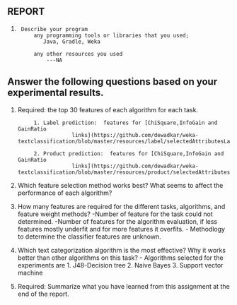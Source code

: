 
## REPORT
1.      Describe your program
            any programming tools or libraries that you used;
               Java, Gradle, Weka

            any other resources you used
                ---NA
                
## Answer the following questions based on your experimental results.
1. Required: the top 30 features of each algorithm for each task.

            1. Label prediction:  features for [ChiSquare,InfoGain and GainRatio 
                        links](https://github.com/dewadkar/weka-textclassification/blob/master/resources/label/selectedAttributesLabelData.txt)
                        
            2. Product prediction:  features for [ChiSquare,InfoGain and GainRatio 
                        links](https://github.com/dewadkar/weka-textclassification/blob/master/resources/product/selectedAttributesProductData.txt)
                        

3.  Which feature selection method works best? What seems to affect the performance of each algorithm?

4.  How many features are required for the different tasks, algorithms, and feature weight methods?
            -Number of feature for the task could not determined. 
            -Number of features for the algorithm evaluation, if less features mostly underfit and for more features it overfits.             - Methodlogy to determine the classifier features are unknown.

            

5.  Which text categorization algorithm is the most effective? Why it works better than other algorithms on this task?
           - Algorithms selected for the experiments are 1. J48-Decision tree 2. Naive Bayes 3. Support vector machine

6.  Required: Summarize what you have learned from this assignment at the end of the report.
